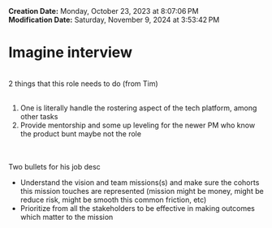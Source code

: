 <div><b>Creation Date:</b> Monday, October 23, 2023 at 8:07:06 PM<br></div>
<div><b>Modification Date:</b> Saturday, November 9, 2024 at 3:53:42 PM<br></div>
<div><h1>Imagine interview</h1></div>
<div><br></div>
<div>2 things that this role needs to do (from Tim)</div>
<div><br></div>
<ol>
<li>One is literally handle the rostering aspect of the tech platform, among other tasks</li>
<li>Provide mentorship and some up leveling for the newer PM who know the product bunt maybe not the role</li>
</ol>
<div><br></div>
<div><br></div>
<div>Two bullets for his job desc</div>
<ul>
<li>Understand the vision and team missions(s) and make sure the cohorts this mission touches are represented (mission might be money, might be reduce risk, might be smooth this common friction, etc)</li>
<li>Prioritize from all the stakeholders to be effective in making outcomes which matter to the mission </li>
</ul>

